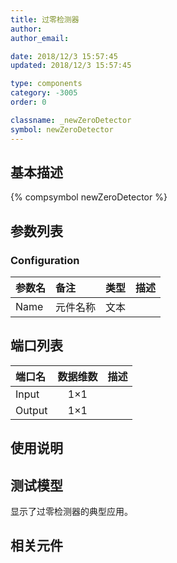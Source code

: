 ```yaml
---
title: 过零检测器
author: 
author_email:

date: 2018/12/3 15:57:45
updated: 2018/12/3 15:57:45

type: components
category: -3005
order: 0

classname: _newZeroDetector
symbol: newZeroDetector
---
```

## 基本描述
{% compsymbol newZeroDetector %}

## 参数列表
### Configuration
| 参数名 | 备注 | 类型 | 描述 |
| :--- | :--- | :--: | :--- |
| Name | 元件名称 | 文本 |  |


## 端口列表

| 端口名 | 数据维数 | 描述 |
| :--- | :--:  | :--- |
| Input | 1×1 | |                   
| Output | 1×1 | |                   

## 使用说明


## 测试模型
[<test name>](<test link>)显示了过零检测器的典型应用。

## 相关元件



